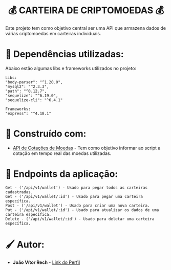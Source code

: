 <h1 align="center"> 💰 CARTEIRA DE CRIPTOMOEDAS 💰 </h1>
Este projeto tem como objetivo central ser uma API que armazena dados de várias criptomoedas em carteiras individuais.


<h1 align=> 📖 Dependências utilizadas: </h1>
Abaixo estão algumas libs e frameworks utilizados no projeto:

```
Libs:
"body-parser": "^1.20.0",
"mysql2": "^2.3.3",
"path": "^0.12.7",
"sequelize": "^6.19.0",
"sequelize-cli": "^6.4.1"

Frameworks:
"express": "^4.18.1"
```
<h1 align=> 🔨 Construído com: </h1>

* [API de Cotações de Moedas](https://docs.awesomeapi.com.br/api-de-moedas) - Tem como objetivo informar ao script a cotação em tempo real das moedas utilizadas.

<h1 align=> 📃 Endpoints da aplicação: </h1>

```
Get - ('/api/v1/wallet') - Usado para pegar todos as carteiras cadastradas.
Get - ('/api/v1/wallet/:id') - Usado para pegar uma carteira específica.
Post - ('/api/v1/wallet') - Usado para criar uma nova carteira.
Put - ('/api/v1/wallet/:id') - Usado para atualizar os dados de uma carteira específica.
Delete - ('/api/v1/wallet/:id') - Usado para deletar uma carteira específica.
```

<h1 align=> 🖌️ Autor: </h1>

* **João Vítor Rech** - [Link do Perfil](https://github.com/TheJoaoRech)
